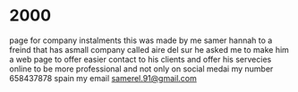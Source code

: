 # 2000
page for company instalments
this was made by me 
samer hannah 
to a freind that has asmall company called aire del sur
he asked me to make him a web page to offer easier contact to his clients and offer his servecies online to be more professional and not only on social medai
my number 658437878 spain
 my email samerel.91@gmail.com
